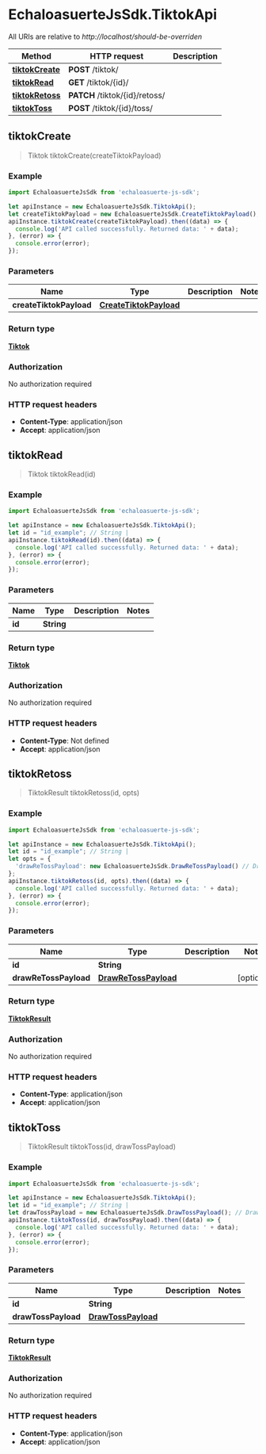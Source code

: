 # EchaloasuerteJsSdk.TiktokApi

All URIs are relative to *http://localhost/should-be-overriden*

Method | HTTP request | Description
------------- | ------------- | -------------
[**tiktokCreate**](TiktokApi.md#tiktokCreate) | **POST** /tiktok/ | 
[**tiktokRead**](TiktokApi.md#tiktokRead) | **GET** /tiktok/{id}/ | 
[**tiktokRetoss**](TiktokApi.md#tiktokRetoss) | **PATCH** /tiktok/{id}/retoss/ | 
[**tiktokToss**](TiktokApi.md#tiktokToss) | **POST** /tiktok/{id}/toss/ | 



## tiktokCreate

> Tiktok tiktokCreate(createTiktokPayload)



### Example

```javascript
import EchaloasuerteJsSdk from 'echaloasuerte-js-sdk';

let apiInstance = new EchaloasuerteJsSdk.TiktokApi();
let createTiktokPayload = new EchaloasuerteJsSdk.CreateTiktokPayload(); // CreateTiktokPayload | 
apiInstance.tiktokCreate(createTiktokPayload).then((data) => {
  console.log('API called successfully. Returned data: ' + data);
}, (error) => {
  console.error(error);
});

```

### Parameters


Name | Type | Description  | Notes
------------- | ------------- | ------------- | -------------
 **createTiktokPayload** | [**CreateTiktokPayload**](CreateTiktokPayload.md)|  | 

### Return type

[**Tiktok**](Tiktok.md)

### Authorization

No authorization required

### HTTP request headers

- **Content-Type**: application/json
- **Accept**: application/json


## tiktokRead

> Tiktok tiktokRead(id)



### Example

```javascript
import EchaloasuerteJsSdk from 'echaloasuerte-js-sdk';

let apiInstance = new EchaloasuerteJsSdk.TiktokApi();
let id = "id_example"; // String | 
apiInstance.tiktokRead(id).then((data) => {
  console.log('API called successfully. Returned data: ' + data);
}, (error) => {
  console.error(error);
});

```

### Parameters


Name | Type | Description  | Notes
------------- | ------------- | ------------- | -------------
 **id** | **String**|  | 

### Return type

[**Tiktok**](Tiktok.md)

### Authorization

No authorization required

### HTTP request headers

- **Content-Type**: Not defined
- **Accept**: application/json


## tiktokRetoss

> TiktokResult tiktokRetoss(id, opts)



### Example

```javascript
import EchaloasuerteJsSdk from 'echaloasuerte-js-sdk';

let apiInstance = new EchaloasuerteJsSdk.TiktokApi();
let id = "id_example"; // String | 
let opts = {
  'drawReTossPayload': new EchaloasuerteJsSdk.DrawReTossPayload() // DrawReTossPayload | 
};
apiInstance.tiktokRetoss(id, opts).then((data) => {
  console.log('API called successfully. Returned data: ' + data);
}, (error) => {
  console.error(error);
});

```

### Parameters


Name | Type | Description  | Notes
------------- | ------------- | ------------- | -------------
 **id** | **String**|  | 
 **drawReTossPayload** | [**DrawReTossPayload**](DrawReTossPayload.md)|  | [optional] 

### Return type

[**TiktokResult**](TiktokResult.md)

### Authorization

No authorization required

### HTTP request headers

- **Content-Type**: application/json
- **Accept**: application/json


## tiktokToss

> TiktokResult tiktokToss(id, drawTossPayload)



### Example

```javascript
import EchaloasuerteJsSdk from 'echaloasuerte-js-sdk';

let apiInstance = new EchaloasuerteJsSdk.TiktokApi();
let id = "id_example"; // String | 
let drawTossPayload = new EchaloasuerteJsSdk.DrawTossPayload(); // DrawTossPayload | 
apiInstance.tiktokToss(id, drawTossPayload).then((data) => {
  console.log('API called successfully. Returned data: ' + data);
}, (error) => {
  console.error(error);
});

```

### Parameters


Name | Type | Description  | Notes
------------- | ------------- | ------------- | -------------
 **id** | **String**|  | 
 **drawTossPayload** | [**DrawTossPayload**](DrawTossPayload.md)|  | 

### Return type

[**TiktokResult**](TiktokResult.md)

### Authorization

No authorization required

### HTTP request headers

- **Content-Type**: application/json
- **Accept**: application/json

